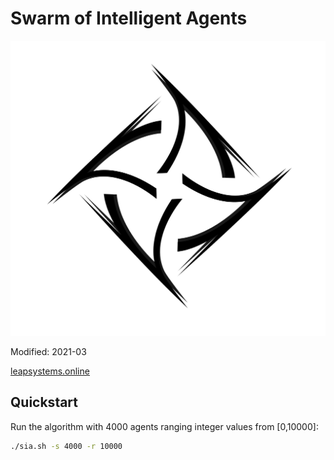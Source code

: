 # Swarm of Intelligent Agents

![img](/docs/img/LEAP_INS.png)

Modified: 2021-03

[leapsystems.online](http://leapsystems.online)

## Quickstart
Run the algorithm with 4000 agents ranging integer values from [0,10000]:
```bash
./sia.sh -s 4000 -r 10000
```
